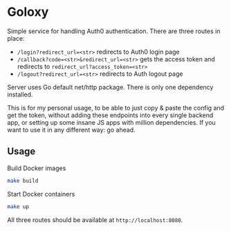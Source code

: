 # Goloxy

Simple service for handling Auth0 authentication. There are three routes in place:

- `/login?redirect_url=<str>` redirects to Auth0 login page
- `/callback?code=<str>&redirect_url=<str>` gets the access token and redirects to `redirect_url?access_token=<str>`
- `/logout?redirect_url=<str>` redirects to Auth logout page

Server uses Go default net/http package. There is only one dependency installed.

This is for my personal usage, to be able to just copy & paste the config and get the token, without adding these endpoints into every single backend app, or setting up some insane JS apps with million dependencies. If you want to use it in any different way: go ahead.

## Usage

Build Docker images

```bash
make build
```

Start Docker containers

```bash
make up
```

All three routes should be available at `http://localhost:8080`.
